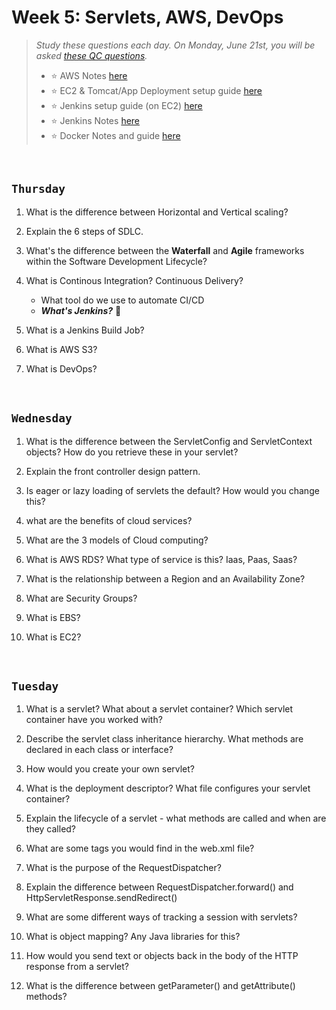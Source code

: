 # Week 5: Servlets, AWS, DevOps
> *Study these questions each day.  On Monday, June 21st, you will be asked [these QC questions](https://github.com/210517-Enterprise/demos/blob/main/week5/qc-questions.md).* <br>
> - :star: AWS Notes [here](https://github.com/210517-Enterprise/demos/blob/main/week5/notes/aws.md)
> - :star: EC2 & Tomcat/App Deployment setup guide [here](https://github.com/210517-Enterprise/demos/blob/main/week5/ec2-setup-guide.sh)
> - :star: Jenkins setup guide (on EC2) [here](https://github.com/210517-Enterprise/demos/blob/main/week5/jenkins-setup.sh)
> - :star: Jenkins Notes [here](https://github.com/210517-Enterprise/demos/blob/main/week5/notes/devops-jenkins.md)
> - :star: Docker Notes and guide [here](https://github.com/210517-Enterprise/demos/blob/main/week5/notes/docker.md)

<br>

## `Thursday`
1. What is the difference between Horizontal and Vertical scaling?

2. Explain the 6 steps of SDLC.

3. What's the difference between the **Waterfall** and **Agile** frameworks within the Software Development Lifecycle?

4. What is Continous Integration? Continuous Delivery?
    - What tool do we use to automate CI/CD
    - ***What's Jenkins?*** :robot:

5. What is a Jenkins Build Job?

6. What is AWS S3?

7. What is DevOps?


<br>

## `Wednesday`
1. What is the difference between the ServletConfig and ServletContext objects? How do you retrieve these in your servlet?

2. Explain the front controller design pattern.

3. Is eager or lazy loading of servlets the default? How would you change this?

4. what are the benefits of cloud services?

5. What are the 3 models of Cloud computing?

5. What is AWS RDS? What type of service is this? Iaas, Paas, Saas?

6. What is the relationship between a Region and an Availability Zone?

7. What are Security Groups?

8. What is EBS?

8. What is EC2?

<br>

## `Tuesday`

1.  What is a servlet? What about a servlet container? Which servlet container have you worked with?
    
2.  Describe the servlet class inheritance hierarchy. What methods are declared in each class or interface?
    
3.  How would you create your own servlet?
    
4.  What is the deployment descriptor? What file configures your servlet container?
    
5.  Explain the lifecycle of a servlet - what methods are called and when are they called?
    
6.  What are some tags you would find in the web.xml file?
    
7.  What is the purpose of the RequestDispatcher?
    
8.  Explain the difference between RequestDispatcher.forward() and HttpServletResponse.sendRedirect()
    
9.  What are some different ways of tracking a session with servlets?
    
10.  What is object mapping? Any Java libraries for this?
    
12.  How would you send text or objects back in the body of the HTTP response from a servlet?
    
13.  What is the difference between getParameter() and getAttribute() methods?
